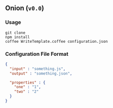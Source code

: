 ## Onion (`v0.0`)

### Usage

```
git clone
npm install
coffee WriteTemplate.coffee configuration.json
```

### Configuration File Format

```json
{
  "input" : "something.js",
  "output" : "something.json",

  "properties" : {
    "one" : "1",
    "two" : "2"
  }
}
```